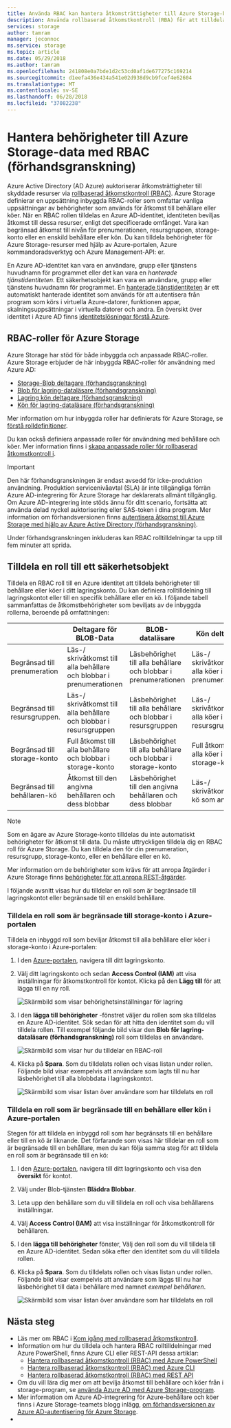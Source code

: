 ```yaml
---
title: Använda RBAC kan hantera åtkomsträttigheter till Azure Storage-behållare och köer (förhandsversion) | Microsoft Docs
description: Använda rollbaserad åtkomstkontroll (RBA) för att tilldela roller för åtkomst till Azure Storage-data till användare, grupper, tjänstens huvudnamn för programmet eller hanterad tjänstidentiteter. Azure Storage har stöd för inbyggda och anpassade roller för åtkomsträttigheter till behållare och köer.
services: storage
author: tamram
manager: jeconnoc
ms.service: storage
ms.topic: article
ms.date: 05/29/2018
ms.author: tamram
ms.openlocfilehash: 241808e0a7bde1d2c53cd0af1de677275c169214
ms.sourcegitcommit: d1eefa436e434a541e02d938d9cb9fcef4e62604
ms.translationtype: MT
ms.contentlocale: sv-SE
ms.lasthandoff: 06/28/2018
ms.locfileid: "37082238"
---
```

# <a name="manage-access-rights-to-azure-storage-data-with-rbac-preview"></a>Hantera behörigheter till Azure Storage-data med RBAC (förhandsgranskning)

Azure Active Directory (AD Azure) auktoriserar åtkomsträttigheter till skyddade resurser via [rollbaserad åtkomstkontroll (RBAC)](https://docs.microsoft.com/azure/role-based-access-control/overview). Azure Storage definierar en uppsättning inbyggda RBAC-roller som omfattar vanliga uppsättningar av behörigheter som används för åtkomst till behållare eller köer. När en RBAC rollen tilldelas en Azure AD-identitet, identiteten beviljas åtkomst till dessa resurser, enligt det specificerade omfånget. Vara kan begränsad åtkomst till nivån för prenumerationen, resursgruppen, storage-konto eller en enskild behållare eller kön. Du kan tilldela behörigheter för Azure Storage-resurser med hjälp av Azure-portalen, Azure kommandoradsverktyg och Azure Management-API: er. 

En Azure AD-identitet kan vara en användare, grupp eller tjänstens huvudnamn för programmet eller det kan vara en *hanterade tjänstidentiteten*. Ett säkerhetsobjekt kan vara en användare, grupp eller tjänstens huvudnamn för programmet. En [hanterade tjänstidentiteten](../../active-directory/managed-service-identity/overview.md) är ett automatiskt hanterade identitet som används för att autentisera från program som körs i virtuella Azure-datorer, funktionen appar, skalningsuppsättningar i virtuella datorer och andra. En översikt över identitet i Azure AD finns [identitetslösningar förstå Azure](https://docs.microsoft.com/en-us/azure/active-directory/understand-azure-identity-solutions).

## <a name="rbac-roles-for-azure-storage"></a>RBAC-roller för Azure Storage

Azure Storage har stöd för både inbyggda och anpassade RBAC-roller. Azure Storage erbjuder de här inbyggda RBAC-roller för användning med Azure AD:

- [Storage-Blob deltagare (förhandsgranskning)](https://docs.microsoft.com/en-us/azure/role-based-access-control/built-in-roles#storage-blob-data-contributor-preview)
- [Blob för lagring-dataläsare (förhandsgranskning)](https://docs.microsoft.com/en-us/azure/role-based-access-control/built-in-roles#storage-blob-data-reader-preview)
- [Lagring kön deltagare (förhandsgranskning)](https://docs.microsoft.com/en-us/azure/role-based-access-control/built-in-roles#storage-queue-data-contributor-preview)
- [Kön för lagring-dataläsare (förhandsgranskning)](https://docs.microsoft.com/en-us/azure/role-based-access-control/built-in-roles#storage-queue-data-reader-preview)

Mer information om hur inbyggda roller har definierats för Azure Storage, se [förstå rolldefinitioner](https://docs.microsoft.com/azure/role-based-access-control/role-definitions#management-and-data-operations-preview).

Du kan också definiera anpassade roller för användning med behållare och köer. Mer information finns i [skapa anpassade roller för rollbaserad åtkomstkontroll i](https://docs.microsoft.com/azure/role-based-access-control/custom-roles.md). 

> [!IMPORTANT]
> Den här förhandsgranskningen är endast avsedd för icke-produktion användning. Produktion servicenivåavtal (SLA) är inte tillgängliga förrän Azure AD-integrering för Azure Storage har deklarerats allmänt tillgänglig. Om Azure AD-integrering inte stöds ännu för ditt scenario, fortsätta att använda delad nyckel auktorisering eller SAS-token i dina program. Mer information om förhandsversionen finns [autentisera åtkomst till Azure Storage med hjälp av Azure Active Directory (förhandsgranskning)](storage-auth-aad.md).
>
> Under förhandsgranskningen inkluderas kan RBAC rolltilldelningar ta upp till fem minuter att sprida.

## <a name="assign-a-role-to-a-security-principal"></a>Tilldela en roll till ett säkerhetsobjekt

Tilldela en RBAC roll till en Azure identitet att tilldela behörigheter till behållare eller köer i ditt lagringskonto. Du kan definiera rolltilldelning till lagringskontot eller till en specifik behållare eller en kö. I följande tabell sammanfattas de åtkomstbehörigheter som beviljats av de inbyggda rollerna, beroende på omfattningen: 

|                                 |     Deltagare för BLOB-Data                                                 |     BLOB-dataläsare                                                |     Kön deltagare                                  |     Kön dataläsare                                 |
|---------------------------------|------------------------------------------------------------------------------|------------------------------------------------------------------------|----------------------------------------------------------------|----------------------------------------------------------|
|    Begränsad till prenumeration       |    Läs-/ skrivåtkomst till alla behållare och blobbar i prenumerationen       |    Läsbehörighet till alla behållare och blobbar i prenumerationen       |    Läs-/ skrivåtkomst till alla köer i prenumerationen       |    Läsbehörighet till alla köer i prenumerationen         |
|    Begränsad till resursgruppen.     |    Läs-/ skrivåtkomst till alla behållare och blobbar i resursgruppen     |    Läsbehörighet till alla behållare och blobbar i resursgruppen     |    Läs-/ skrivåtkomst till alla köer i resursgruppen     |    Läsbehörighet till alla köer i resursgruppen     |
|    Begränsad till storage-konto    |    Full åtkomst till alla behållare och blobbar i storage-konto    |    Läsbehörighet till alla behållare och blobbar i storage-konto    |    Full åtkomst till alla köer i storage-konto    |    Läsbehörighet till alla köer i storage-konto    |
|    Begränsad till behållaren-kö    |    Åtkomst till den angivna behållaren och dess blobbar              |    Läsbehörighet till den angivna behållaren och dess blobbar              |    Läs-/ skrivåtkomst till kö som anges                  |    Läsbehörighet till den angivna kön                    |

> [!NOTE]
> Som en ägare av Azure Storage-konto tilldelas du inte automatiskt behörigheter för åtkomst till data. Du måste uttryckligen tilldela dig en RBAC roll för Azure Storage. Du kan tilldela den för din prenumeration, resursgrupp, storage-konto, eller en behållare eller en kö.

Mer information om de behörigheter som krävs för att anropa åtgärder i Azure Storage finns [behörigheter för att anropa REST-åtgärder](https://docs.microsoft.com/rest/api/storageservices/authenticate-with-azure-active-directory#permissions-for-calling-rest-operations).

I följande avsnitt visas hur du tilldelar en roll som är begränsade till lagringskontot eller begränsade till en enskild behållare.

### <a name="assign-a-role-scoped-to-the-storage-account-in-the-azure-portal"></a>Tilldela en roll som är begränsade till storage-konto i Azure-portalen

Tilldela en inbyggd roll som beviljar åtkomst till alla behållare eller köer i storage-konto i Azure-portalen:

1. I den [Azure-portalen](https://portal.azure.com), navigera till ditt lagringskonto.
2. Välj ditt lagringskonto och sedan **Access Control (IAM)** att visa inställningar för åtkomstkontroll för kontot. Klicka på den **Lägg till** för att lägga till en ny roll.

    ![Skärmbild som visar behörighetsinställningar för lagring](media/storage-auth-aad-rbac/portal-access-control.png)

3. I den **lägga till behörigheter** -fönstret väljer du rollen som ska tilldelas en Azure AD-identitet. Sök sedan för att hitta den identitet som du vill tilldela rollen. Till exempel följande bild visar den **Blob för lagring-dataläsare (förhandsgranskning)** roll som tilldelas en användare.

    ![Skärmbild som visar hur du tilldelar en RBAC-roll](media/storage-auth-aad-rbac/add-rbac-role.png)

4. Klicka på **Spara**. Som du tilldelats rollen och visas listan under rollen. Följande bild visar exempelvis att användare som lagts till nu har läsbehörighet till alla blobbdata i lagringskontot.

    ![Skärmbild som visar listan över användare som har tilldelats en roll](media/storage-auth-aad-rbac/account-scoped-role.png)

### <a name="assign-a-role-scoped-to-a-container-or-queue-in-the-azure-portal"></a>Tilldela en roll som är begränsade till en behållare eller kön i Azure-portalen

Stegen för att tilldela en inbyggd roll som har begränsats till en behållare eller till en kö är liknande. Det förfarande som visas här tilldelar en roll som är begränsade till en behållare, men du kan följa samma steg för att tilldela en roll som är begränsade till en kö: 

1. I den [Azure-portalen](https://portal.azure.com), navigera till ditt lagringskonto och visa den **översikt** för kontot.
2. Välj under Blob-tjänsten **Bläddra Blobbar**. 
3. Leta upp den behållare som du vill tilldela en roll och visa behållarens inställningar. 
4. Välj **Access Control (IAM)** att visa inställningar för åtkomstkontroll för behållaren.
5. I den **lägga till behörigheter** fönster, Välj den roll som du vill tilldela till en Azure AD-identitet. Sedan söka efter den identitet som du vill tilldela rollen.
6. Klicka på **Spara**. Som du tilldelats rollen och visas listan under rollen. Följande bild visar exempelvis att användare som läggs till nu har läsbehörighet till data i behållare med namnet *exempel behållaren*.

    ![Skärmbild som visar listan över användare som har tilldelats en roll](media/storage-auth-aad-rbac/container-scoped-role.png)

## <a name="next-steps"></a>Nästa steg

- Läs mer om RBAC i [Kom igång med rollbaserad åtkomstkontroll](../../role-based-access-control/overview.md).
- Information om hur du tilldela och hantera RBAC rolltilldelningar med Azure PowerShell, finns Azure CLI eller REST-API dessa artiklar:
    - [Hantera rollbaserad åtkomstkontroll (RBAC) med Azure PowerShell](../../role-based-access-control/role-assignments-powershell.md)
    - [Hantera rollbaserad åtkomstkontroll (RBAC) med Azure CLI](../../role-based-access-control/role-assignments-cli.md)
    - [Hantera rollbaserad åtkomstkontroll (RBAC) med REST API](../../role-based-access-control/role-assignments-rest.md)
- Om du vill lära dig mer om att bevilja åtkomst till behållare och köer från i storage-program, se [använda Azure AD med Azure Storage-program](storage-auth-aad-app.md).
- Mer information om Azure AD-integrering för Azure-behållare och köer finns i Azure Storage-teamets blogg inlägg, [om förhandsversionen av Azure AD-autentisering för Azure Storage](https://azure.microsoft.com/blog/announcing-the-preview-of-aad-authentication-for-storage/).
- 